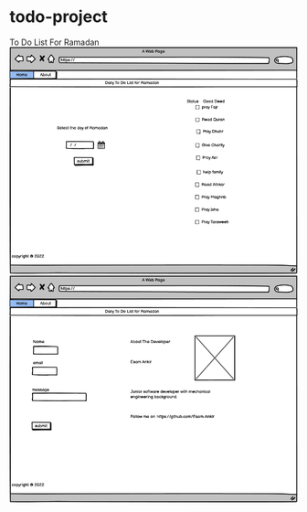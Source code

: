 # todo-project
To Do List For Ramadan
![wireframe](./assets/home-wireframe.png)
![wireframe](./assets/about-wireframe.png)
